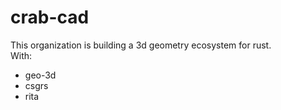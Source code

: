 # crab-cad
This organization is building a 3d geometry ecosystem for rust.\
With:
<!-- todo make these links -->
- geo-3d
- csgrs
- rita
